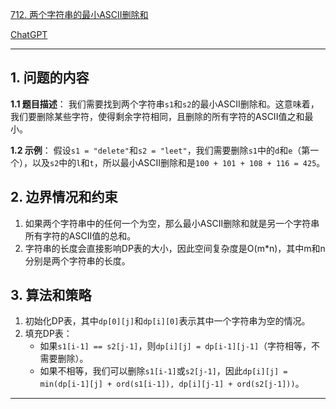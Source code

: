 [712. 两个字符串的最小ASCII删除和](https://leetcode.cn/problems/minimum-ascii-delete-sum-for-two-strings)

[ChatGPT](https://chat.openai.com/share/836cdacb-47c0-4a36-830f-a87e1aea0c5f)

---

## 1. 问题的内容
**1.1 题目描述**：
我们需要找到两个字符串`s1`和`s2`的最小ASCII删除和。这意味着，我们要删除某些字符，使得剩余字符相同，且删除的所有字符的ASCII值之和最小。

**1.2 示例**：
假设`s1 = "delete"`和`s2 = "leet"`，我们需要删除`s1`中的`d`和`e`（第一个），以及`s2`中的`l`和`t`，所以最小ASCII删除和是`100 + 101 + 108 + 116 = 425`。

## 2. 边界情况和约束
1. 如果两个字符串中的任何一个为空，那么最小ASCII删除和就是另一个字符串所有字符的ASCII值的总和。
2. 字符串的长度会直接影响DP表的大小，因此空间复杂度是O(m*n)，其中m和n分别是两个字符串的长度。

## 3. 算法和策略
1. 初始化DP表，其中`dp[0][j]`和`dp[i][0]`表示其中一个字符串为空的情况。
2. 填充DP表：
   - 如果`s1[i-1] == s2[j-1]`，则`dp[i][j] = dp[i-1][j-1]`（字符相等，不需要删除）。
   - 如果不相等，我们可以删除`s1[i-1]`或`s2[j-1]`，因此`dp[i][j] = min(dp[i-1][j] + ord(s1[i-1]), dp[i][j-1] + ord(s2[j-1]))`。

---
